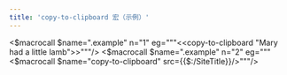 ```yaml
---
title: 'copy-to-clipboard 宏（示例）'
---
```


<$macrocall $name=".example" n="1" eg="""<<copy-to-clipboard "Mary had a little lamb">>"""/>
<$macrocall $name=".example" n="2" eg="""<$macrocall $name="copy-to-clipboard" src={{$:/SiteTitle}}/>"""/>
